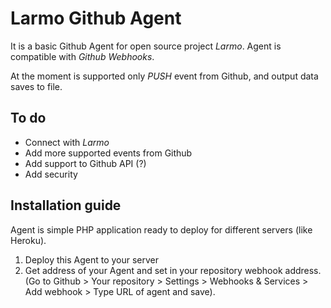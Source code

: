 # Larmo Github Agent
It is a basic Github Agent for open source project *Larmo*. Agent is compatible with *Github Webhooks*.

At the moment is supported only *PUSH* event from Github, and output data saves to file.

## To do
- Connect with *Larmo*
- Add more supported events from Github
- Add support to Github API (?)
- Add security

## Installation guide
Agent is simple PHP application ready to deploy for different servers (like Heroku).

1. Deploy this Agent to your server
2. Get address of your Agent and set in your repository webhook address. (Go to Github > Your repository > Settings > Webhooks & Services > Add webhook > Type URL of agent and save).
